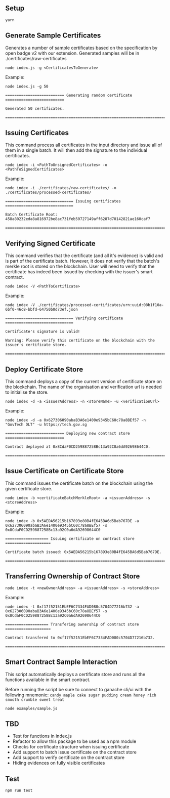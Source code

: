## Setup

```
yarn
```

## Generate Sample Certificates

Generates a number of sample certificates based on the specification by open badge v2 with our extension. Generated samples will be in ./certificates/raw-certificates

```
node index.js -g <CertificatesToGenerate>
```

Example:

```
node index.js -g 50

========================== Generating random certificate ==========================

Generated 50 certificates.

===================================================================================
```

## Issuing Certificates

This command process all certificates in the input directory and issue all of them in a single batch. It will then add the signature to the individual certificates. 

```
node index -i <PathToUnsignedCertificates> -o <PathToSignedCertificates>
```

Example:
```
node index -i ./certificates/raw-certificates/ -o ./certificates/processed-certificates/

============================== Issuing certificates ==============================

Batch Certificate Root:
458a80232eda8a816972be8ac731feb50727149aff6287d70142821ae160caf7

===================================================================================
```

## Verifying Signed Certificate

This command verifies that the certificate (and all it's evidence) is valid and is part of the certificate batch. However, it does not verify that the batch's merkle root is stored on the blockchain. User will need to verify that the certificate has indeed been issued by checking with the issuer's smart contract. 

```
node index -V <PathToCertificate>
```

Example:
```
node index -V ./certificates/processed-certificates/urn:uuid:08b1f10a-6bf0-46c8-bbfd-64750b0d73ef.json

============================== Verifying certificate ==============================

Certificate's signature is valid!

Warning: Please verify this certificate on the blockchain with the issuer's certificate store.

===================================================================================
```

## Deploy Certificate Store

This command deploys a copy of the current version of certificate store on the blockchain. The name of the organisation and verification url is needed to initialise the store.

```
node index -d -a <issuerAddress> -n <storeName> -u <verificationUrl>
```

Example:
```
node index -d -a 0x627306090abaB3A6e1400e9345bC60c78a8BEf57 -n "GovTech DLT" -u https://tech.gov.sg

========================== Deploying new contract store ==========================

Contract deployed at 0x8CdaF0CD259887258Bc13a92C0a6dA92698644C0.

===================================================================================
```

## Issue Certificate on Certificate Store

This command issues the certificate batch on the blockchain using the given certificate store. 

```
node index -b <certificateBatchMerkleRoot> -a <issuerAddress> -s <storeAddress>
```

Example:
```
node index -b 0x5AEDA56215b167893e80B4fE645BA6d5Bab767DE -a 0x627306090abaB3A6e1400e9345bC60c78a8BEf57 -s 0x8CdaF0CD259887258Bc13a92C0a6dA92698644C0

=================== Issuing certificate on contract store ====================

Certificate batch issued: 0x5AEDA56215b167893e80B4fE645BA6d5Bab767DE.

===================================================================================
```

## Transferring Ownership of Contract Store

```
node index -t <newOwnerAddress> -a <issuerAddress> -s <storeAddress>
```

Example:
```
node index -t 0xf17f52151EbEF6C7334FAD080c5704D77216b732 -a 0x627306090abaB3A6e1400e9345bC60c78a8BEf57 -s 0x8CdaF0CD259887258Bc13a92C0a6dA92698644C0

=================== Transfering ownership of contract store ====================

Contract transfered to 0xf17f52151EbEF6C7334FAD080c5704D77216b732.

===================================================================================
```

## Smart Contract Sample Interaction

This script automatically deploys a certificate store and runs all the functions available in the smart contract.

Before running the script be sure to connect to ganache cli/ui with the following mnemonic: `candy maple cake sugar pudding cream honey rich smooth crumble sweet treat
`

```
node examples/sample.js
```

## TBD

- Test for functions in index.js
- Refactor to allow this package to be used as a npm module
- Checks for certificate structure when issuing certificate
- Add support to batch issue certificate on the contract store
- Add support to verify certificate on the contract store
- Hiding evidences on fully visible certificates

## Test

```
npm run test
```